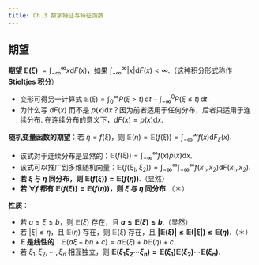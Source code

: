 ```yaml
---
title: Ch.3 数字特征与特征函数
---
```


## 期望

**期望 $\mathbb{E}(\xi)$** $=\displaystyle\int_{-\infty}^{\infty}x\mathrm{d}F(x)$，如果 $\displaystyle\int_{-\infty}^{\infty}|x|\mathrm{d}F(x)<\infty$.（这种积分形式称作 **Stieltjes 积分**）

 - 变形可得另一计算式 $\mathbb{E}(\xi)=\displaystyle\int_0^{\infty}P(\xi>t)\,\mathrm{d}t-\int_{-\infty}^0P(\xi\leqslant t)\,\mathrm{d}t$.
 - 为什么写 $\mathrm{d}F(x)$ 而不是 $p(x)\mathrm{d}x$？因为前者适用于任何分布，后者只适用于连续分布. 在连续分布的意义下，$\mathrm{d}F(x)=p(x)\mathrm{d}x$.

**随机变量函数的期望**：若 $\eta=f(\xi)$，则 $\mathbb{E}(\eta)=\mathbb{E}(f(\xi))=\displaystyle\int_{-\infty}^{\infty}f(x)\mathrm{d}F_\xi(x)$.

 - 该式对于连续分布是显然的：$\mathbb{E}(f(\xi))=\displaystyle\int_{-\infty}^{\infty}f(x)p(x)\mathrm{d}x$.
 - 该式可以推广到多维随机向量：$\mathbb{E}(f(\xi_1,\xi_2))=\displaystyle\int_{-\infty}^{\infty}\displaystyle\int_{-\infty}^{\infty}f(x_1,x_2)\mathrm{d}F(x_1,x_2)$.
 - **若 $\xi$ 与 $\eta$ 同分布，则 $\mathbb{E}(f(\xi))=\mathbb{E}(f(\eta))$**.（显然）
 - **若 $\forall f$ 都有 $\mathbb{E}(f(\xi))=\mathbb{E}(f(\eta))$，则 $\xi$ 与 $\eta$ 同分布**.（＊）

**性质**：

 - 若 $a\leqslant\xi\leqslant b$，则 $\mathbb{E}(\xi)$ 存在，且 **$a\leqslant\mathbb{E}(\xi)\leqslant b$**.（显然）
 - 若 $|\xi|\leqslant\eta$，且 $\mathbb{E}(\eta)$ 存在，则 $\mathbb{E}(\xi)$ 存在，且 **$|\mathbb{E}(\xi)|\leqslant\mathbb{E}(|\xi|)\leqslant\mathbb{E}(\eta)$**.（＊）
 - **$\mathbb{E}$ 是线性的**：$\mathbb{E}(a\xi+b\eta+c)=a\mathbb{E}(\xi)+b\mathbb{E}(\eta)+c$.
 - 若 $\xi_1,\xi_2,\cdots,\xi_n$ 相互独立，则 **$\mathbb{E}(\xi_1\xi_2\cdots\xi_n)=\mathbb{E}(\xi_1)\mathbb{E}(\xi_2)\cdots\mathbb{E}(\xi_n)$**.
